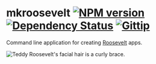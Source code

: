 mkroosevelt [![NPM version](https://badge.fury.io/js/mkroosevelt.png)](http://badge.fury.io/js/mkroosevelt) [![Dependency Status](https://gemnasium.com/kethinov/mkroosevelt.png)](https://gemnasium.com/kethinov/mkroosevelt) [![Gittip](http://img.shields.io/gittip/kethinov.png)](https://www.gittip.com/kethinov/)
===

Command line application for creating [Roosevelt](https://github.com/kethinov/roosevelt) apps.

![Teddy Roosevelt's facial hair is a curly brace.](https://raw.github.com/kethinov/mkroosevelt/master/sampleApp/statics/images/teddy.jpg "Teddy Roosevelt's facial hair is a curly brace.")
